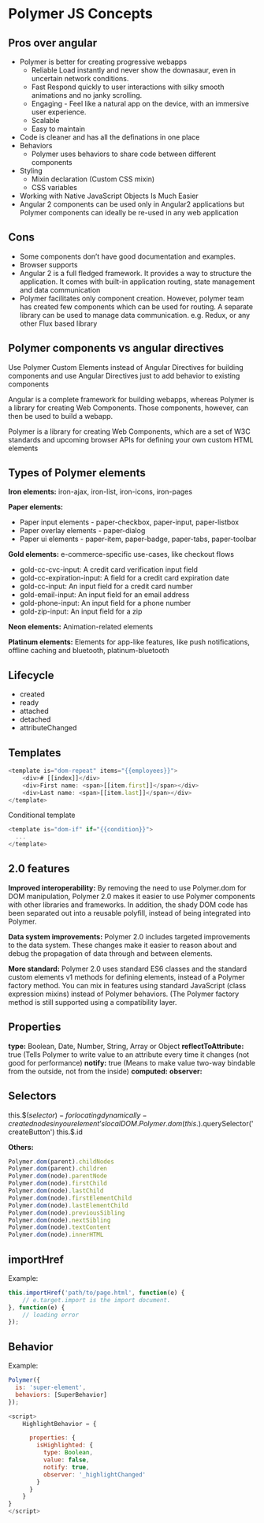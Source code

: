 # Polymer JS Concepts

## Pros over angular
- Polymer is better for creating progressive webapps
	- Reliable Load instantly and never show the downasaur, even in uncertain network conditions.
	- Fast Respond quickly to user interactions with silky smooth animations and no janky scrolling.
	- Engaging - Feel like a natural app on the device, with an immersive user experience.
	- Scalable
	- Easy to maintain
- Code is cleaner and has all the definations in one place
- Behaviors
	- Polymer uses behaviors to share code between different components
- Styling
	- Mixin declaration (Custom CSS mixin)
	- CSS variables
- Working with Native JavaScript Objects Is Much Easier
- Angular 2 components can be used only in Angular2 applications but Polymer components can ideally be re-used in any web application

## Cons
- Some components don’t have good documentation and examples.
- Browser supports
-  Angular 2 is a full fledged framework. It provides a way to structure the application. It comes with built-in application routing, state management and data communication
- Polymer facilitates only component creation. However, polymer team has created few components which can be used for routing. A separate library can be used to manage data communication. e.g. Redux, or any other Flux based library

## Polymer components vs angular directives
Use Polymer Custom Elements instead of Angular Directives for building components and use Angular Directives just to add behavior to existing components

Angular is a complete framework for building webapps, whereas Polymer is a library for creating Web Components. Those components, however, can then be used to build a webapp.

Polymer is a library for creating Web Components, which are a set of W3C standards and upcoming browser APIs for defining your own custom HTML elements

## Types of Polymer elements
**Iron elements:** iron-ajax, iron-list, iron-icons, iron-pages

**Paper elements:**
- Paper input elements - paper-checkbox, paper-input, paper-listbox
- Paper overlay elements - paper-dialog
- Paper ui elements - paper-item, paper-badge, paper-tabs, paper-toolbar

**Gold elements:** e-commerce-specific use-cases, like checkout flows
- gold-cc-cvc-input: A credit card verification input field
- gold-cc-expiration-input: A field for a credit card expiration date
- gold-cc-input: An input field for a credit card number
- gold-email-input: An input field for an email address
- gold-phone-input: An input field for a phone number
- gold-zip-input: An input field for a zip

**Neon elements:** Animation-related elements

**Platinum elements:** Elements for app-like features, like push notifications, offline caching and bluetooth, platinum-bluetooth

## Lifecycle
- created
- ready
- attached
- detached
- attributeChanged

## Templates
```javascript
<template is="dom-repeat" items="{{employees}}">
    <div># [[index]]</div>
    <div>First name: <span>[[item.first]]</span></div>
    <div>Last name: <span>[[item.last]]</span></div>
</template>
```

Conditional template
```javascript
<template is="dom-if" if="{{condition}}">
  ...
</template>
```

## 2.0 features
**Improved interoperability:** By removing the need to use Polymer.dom for DOM manipulation, Polymer 2.0 makes it easier to use Polymer components with other libraries and frameworks. In addition, the shady DOM code has been separated out into a reusable polyfill, instead of being integrated into Polymer.

**Data system improvements:** Polymer 2.0 includes targeted improvements to the data system. These changes make it easier to reason about and debug the propagation of data through and between elements.

**More standard:** Polymer 2.0 uses standard ES6 classes and the standard custom elements v1 methods for defining elements, instead of a Polymer factory method. You can mix in features using standard JavaScript (class expression mixins) instead of Polymer behaviors. (The Polymer factory method is still supported using a compatibility layer.

## Properties
**type:** Boolean, Date, Number, String, Array or Object
**reflectToAttribute:** true (Tells Polymer to write value to an attribute every time it changes (not good for performance)
**notify:** true (Means to make value two-way bindable from the outside, not from the inside)
**computed:**
**observer:**


## Selectors
this.$$(selector) -  for locating dynamically-created nodes in your element’s local DOM.
Polymer.dom(this.$).querySelector('createButton')
this.$.id

**Others:**
```javascript
Polymer.dom(parent).childNodes
Polymer.dom(parent).children
Polymer.dom(node).parentNode
Polymer.dom(node).firstChild
Polymer.dom(node).lastChild
Polymer.dom(node).firstElementChild
Polymer.dom(node).lastElementChild
Polymer.dom(node).previousSibling
Polymer.dom(node).nextSibling
Polymer.dom(node).textContent
Polymer.dom(node).innerHTML
```
## importHref

Example:
```javascript
this.importHref('path/to/page.html', function(e) {
    // e.target.import is the import document.
}, function(e) {
    // loading error
});
```

## Behavior

Example:
```javascript
Polymer({
  is: 'super-element',
  behaviors: [SuperBehavior]
});

<script>
    HighlightBehavior = {

      properties: {
        isHighlighted: {
          type: Boolean,
          value: false,
          notify: true,
          observer: '_highlightChanged'
        }
      }
    }
}
</script>
```
